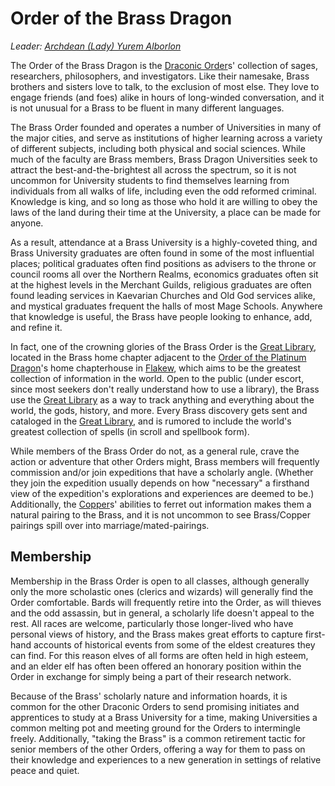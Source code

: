 # Order of the Brass Dragon
*Leader: [Archdean (Lady) Yurem Alborlon](/People/YuremAlborlon.md)*

The Order of the Brass Dragon is the [Draconic Order](DraconicOrder.md)s' collection of sages, researchers, philosophers, and investigators. Like their namesake, Brass brothers and sisters love to talk, to the exclusion of most else. They love to engage friends (and foes) alike in hours of long-winded conversation, and it is not unusual for a Brass to be fluent in many different languages.
 
The Brass Order founded and operates a number of Universities in many of the major cities, and serve as institutions of higher learning across a variety of different subjects, including both physical and social sciences. While much of the faculty are Brass members, Brass Dragon Universities seek to attract the best-and-the-brightest all across the spectrum, so it is not uncommon for University students to find themselves learning from individuals from all walks of life, including even the odd reformed criminal. Knowledge is king, and so long as those who hold it are willing to obey the laws of the land during their time at the University, a place can be made for anyone.
 
As a result, attendance at a Brass University is a highly-coveted thing, and Brass University graduates are often found in some of the most influential places; political graduates often find positions as advisers to the throne or council rooms all over the Northern Realms, economics graduates often sit at the highest levels in the Merchant Guilds, religious graduates are often found leading services in Kaevarian Churches and Old God services alike, and mystical graduates frequent the halls of most Mage Schools. Anywhere that knowledge is useful, the Brass have people looking to enhance, add, and refine it.

In fact, one of the crowning glories of the Brass Order is the [Great Library](/Geography/GreatLibrary.md), located in the Brass home chapter adjacent to the [Order of the Platinum Dragon](Platinum.md)'s home chapterhouse in [Flakew](/Cities/Flakew.md), which aims to be the greatest collection of information in the world. Open to the public (under escort, since most seekers don't really understand how to use a library), the Brass use the [Great Library](/Geography/GreatLibrary.md) as a way to track anything and everything about the world, the gods, history, and more. Every Brass discovery gets sent and cataloged in the [Great Library](/Geography/GreatLibrary.md), and is rumored to include the world's greatest collection of spells (in scroll and spellbook form).
 
While members of the Brass Order do not, as a general rule, crave the action or adventure that other Orders might, Brass members will frequently commission and/or join expeditions that have a scholarly angle. (Whether they join the expedition usually depends on how "necessary" a firsthand view of the expedition's explorations and experiences are deemed to be.) Additionally, the [Copper](Copper.md)s' abilities to ferret out information makes them a natural pairing to the Brass, and it is not uncommon to see Brass/Copper pairings spill over into marriage/mated-pairings.

## Membership
Membership in the Brass Order is open to all classes, although generally only the more scholastic ones (clerics and wizards) will generally find the Order comfortable. Bards will frequently retire into the Order, as will thieves and the odd assassin, but in general, a scholarly life doesn't appeal to the rest. All races are welcome, particularly those longer-lived who have personal views of history, and the Brass makes great efforts to capture first-hand accounts of historical events from some of the eldest creatures they can find. For this reason elves of all forms are often held in high esteem, and an elder elf has often been offered an honorary position within the Order in exchange for simply being a part of their research network.
 
Because of the Brass' scholarly nature and information hoards, it is common for the other Draconic Orders to send promising initiates and apprentices to study at a Brass University for a time, making Universities a common melting pot and meeting ground for the Orders to intermingle freely. Additionally, "taking the Brass" is a common retirement tactic for senior members of the other Orders, offering a way for them to pass on their knowledge and experiences to a new generation in settings of relative peace and quiet.
